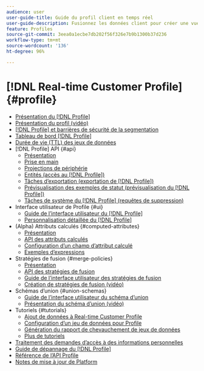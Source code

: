 ```yaml
---
audience: user
user-guide-title: Guide du profil client en temps réel
user-guide-description: Fusionnez les données client pour créer une vue unifiée des interactions client entre les canaux.
feature: Profiles
source-git-commit: 3eea0a1ecbe7db202f56f326e7b9b1300b37d236
workflow-type: tm+mt
source-wordcount: '136'
ht-degree: 96%

---
```



# [!DNL Real-time Customer Profile] {#profile}

* [Présentation du [!DNL Profile]](home.md)
* [Présentation du profil (vidéo)](video/profile-overview.md)
* [[!DNL Profile] et barrières de sécurité de la segmentation](guardrails.md)
* [Tableau de bord [!DNL Profile]](ui/profile-dashboard.md)
* [Durée de vie (TTL) des jeux de données](apply-ttl.md)
* [!DNL Profile] API {#api}
   * [Présentation](api/overview.md)
   * [Prise en main](api/getting-started.md)
   * [Projections de périphérie](api/edge-projections.md)
   * [Entités (accès au [!DNL Profile])](api/entities.md)
   * [Tâches d’exportation (exportation de [!DNL Profile])](api/export-jobs.md)
   * [Prévisualisation des exemples de statut (prévisualisation du [!DNL Profile])](api/preview-sample-status.md)
   * [Tâches de système du [!DNL Profile] (requêtes de suppression)](api/profile-system-jobs.md)
* Interface utilisateur de Profile {#ui}
   * [Guide de l’interface utilisateur du [!DNL Profile]](ui/user-guide.md)
   * [Personnalisation détaillée du [!DNL Profile]](ui/profile-customization.md)
* (Alpha) Attributs calculés {#computed-attributes}
   * [Présentation](computed-attributes/overview.md)
   * [API des attributs calculés](computed-attributes/ca-api.md)
   * [Configuration d’un champ d’attribut calculé](computed-attributes/configure-api.md)
   * [Exemples d’expressions](computed-attributes/expressions.md)
* Stratégies de fusion {#merge-policies}
   * [Présentation](merge-policies/overview.md)
   * [API des stratégies de fusion](api/merge-policies.md)
   * [Guide de l’interface utilisateur des stratégies de fusion](merge-policies/ui-guide.md)
   * [Création de stratégies de fusion (vidéo)](video/create-merge-policies.md)
* Schémas d’union {#union-schemas}
   * [Guide de l’interface utilisateur du schéma d’union](ui/union-schema.md)
   * [Présentation du schéma d’union (vidéo)](video/union-schemas-overview.md)
* Tutoriels {#tutorials}
   * [Ajout de données à Real-time Customer Profile](tutorials/add-profile-data.md)
   * [Configuration d’un jeu de données pour Profile](tutorials/dataset-configuration.md)
   * [Génération du rapport de chevauchement de jeux de données](tutorials/dataset-overlap-report.md)
   * [Plus de tutoriels](https://experienceleague.adobe.com/docs/platform-learn/tutorials/overview.html?lang=fr)
* [Traitement des demandes d’accès à des informations personnelles](privacy.md)
* [Guide de dépannage du [!DNL Profile]](troubleshooting.md)
* [Référence de l’API Profile](https://www.adobe.com/go/profile-apis-en)
* [Notes de mise à jour de Platform](https://docs.adobe.com/content/help/fr-FR/experience-platform/release-notes/latest.html)
